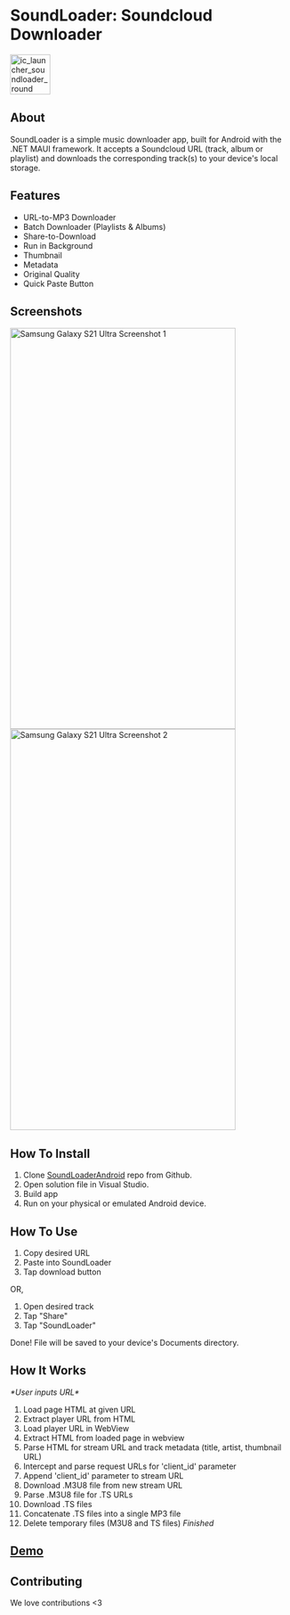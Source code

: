 # SoundLoader: Soundcloud Downloader

<img width="72" height="72" alt="ic_launcher_soundloader_round" src="https://github.com/user-attachments/assets/1cd86fc9-3afa-415c-8bcf-6d0cd810ab82" />  

## About

SoundLoader is a simple music downloader app, built for Android with the .NET MAUI framework.  It accepts a Soundcloud URL (track, album or playlist) and downloads the corresponding track(s) to your device's local storage.


## Features

*  URL-to-MP3 Downloader
*  Batch Downloader (Playlists & Albums)
*  Share-to-Download
*  Run in Background
*  Thumbnail
*  Metadata
*  Original Quality
*  Quick Paste Button

## Screenshots

<img width="405" height="720" alt="Samsung Galaxy S21 Ultra Screenshot 1" src="https://github.com/user-attachments/assets/ae7b687a-7609-4f2a-b28a-54cd3d7710dd" />
<img width="405" height="720" alt="Samsung Galaxy S21 Ultra Screenshot 2" src="https://github.com/user-attachments/assets/cc057454-9e08-4ad9-b9d1-49dbfd81e113" />


## How To Install

1.  Clone [SoundLoaderAndroid](https://github.com/mvxGREEN/SoundLoaderAndroid) repo from Github.
2.  Open solution file in Visual Studio.
3.  Build app
4.  Run on your physical or emulated Android device.


## How To Use

1.  Copy desired URL
2.  Paste into SoundLoader
3.  Tap download button

OR,

1.  Open desired track
2.  Tap "Share"
3.  Tap "SoundLoader"

Done!  File will be saved to your device's Documents directory.


## How It Works

*\*User inputs URL\**
1.  Load page HTML at given URL
2.  Extract player URL from HTML
3.  Load player URL in WebView
4.  Extract HTML from loaded page in webview
5.  Parse HTML for stream URL and track metadata (title, artist, thumbnail URL)
6.  Intercept and parse request URLs for 'client_id' parameter
7.  Append 'client_id' parameter to stream URL
8.  Download .M3U8 file from new stream URL 
9.  Parse .M3U8 file for .TS URLs
10.  Download .TS files
11.  Concatenate .TS files into a single MP3 file
12.  Delete temporary files (M3U8 and TS files)
*Finished*


## [Demo](https://youtu.be/Evi0wVs-WLI?si=z8fdNlIfUhn9m3Xa)


## Contributing

We love contributions <3
